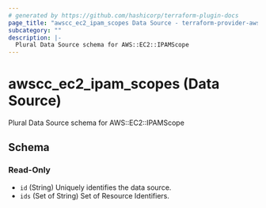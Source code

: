 ```yaml
---
# generated by https://github.com/hashicorp/terraform-plugin-docs
page_title: "awscc_ec2_ipam_scopes Data Source - terraform-provider-awscc"
subcategory: ""
description: |-
  Plural Data Source schema for AWS::EC2::IPAMScope
---
```


# awscc_ec2_ipam_scopes (Data Source)

Plural Data Source schema for AWS::EC2::IPAMScope



<!-- schema generated by tfplugindocs -->
## Schema

### Read-Only

- `id` (String) Uniquely identifies the data source.
- `ids` (Set of String) Set of Resource Identifiers.
